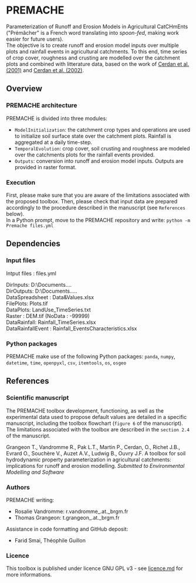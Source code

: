 # PREMACHE
Parameterization of Runoff and Erosion Models in Agricultural CatCHmEnts ("Prémâcher" is a French word translating into _spoon-fed_, making work easier for future users).  
The objective is to create runoff and erosion model inputs over multiple plots and rainfall events in agricultural catchments. To this end, time series of crop cover, roughness and crusting are modelled over the catchment plots and combined with litterature data, based on the work of [Cerdan et al. (2001)](https://www.sciencedirect.com/science/article/pii/S0341816201001667?via%3Dihub) and [Cerdan et al. (2002)](https://onlinelibrary.wiley.com/doi/10.1002/hyp.1098).

## Overview

### PREMACHE architecture
PREMACHE is divided into three modules:
* ``ModelInitialization``: the catchment crop types and operations are used to initialize soil surface state over the catchment plots. Rainfall is aggregated at a daily time-step.
* ``TemporalEvolution``: crop cover, soil crusting and roughness are modeled over the catchments plots for the rainfall events provided.
* ``Outputs``: conversion into runoff and erosion model inputs. Outputs are provided in raster format.

### Execution
First, please make sure that you are aware of the limitations associated with the proposed toolbox. Then, please check that input data are prepared accordingly to the procedure described in the manuscript (see ``References`` below).  
In a Python prompt, move to the PREMACHE repository and write:
``python -m Premache files.yml``


## Dependencies

### Input files
Intput files : files.yml

DirInputs: D:\Documents\.... \
DirOutputs: D:\Documents\..... \
DataSpreadsheet : Data&Values.xlsx \
FilePlots: Plots.tif \
DataPlots: LandUse_TimeSeries.txt \
Raster : DEM.tif (NoData : -99999) \
DataRainfall: Rainfall_TimeSeries.xlsx \
DataRainfallEvent : Rainfall_EventsCharacteristics.xlsx 

### Python packages
PREMACHE make use of the following Python packages:
``panda``, ``numpy``, ``datetime``, ``time``, ``openpyxl``, ``csv``, ``itemtools``, ``os``, ``osgeo``


## References

### Scientific manuscript
The PREMACHE toolbox development, functioning, as well as the experimental data used to propose default values are detailed in a specific manuscript, including the toolbox flowchart (``figure 6`` of the manuscript).
The limitations associated with the toolbox are described in the ``section 2.4`` of the manuscript.

Grangeon T., Vandromme R., Pak L.T., Martin P., Cerdan, O., Richet J.B., Evrard O., Souchère V., Auzet A.V., Ludwig B., Ouvry J.F. A toolbox for soil hydrodynamic property parameterization in agricultural catchments: implications for runoff and erosion modelling.
_Submitted to Environmental Modelling and Software_

### Authors
PREMACHE writing:
* Rosalie Vandromme: r.vandromme_.at._brgm.fr
* Thomas Grangeon: t.grangeon_.at._brgm.fr  

Assistance in code formatting and GitHub deposit: 
* Farid Smai, Théophile Guillon

### Licence
This toolbox is published under licence GNU GPL v3 - see [licence.md](licence.md) for more informations.